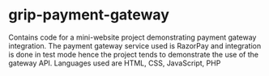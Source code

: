 # grip-payment-gateway
Contains code for a mini-website project demonstrating payment gateway integration.
The payment gateway service used is RazorPay and integration is done in test mode hence the project tends to demonstrate the use of the gateway API.
Languages used are  HTML, CSS, JavaScript, PHP
